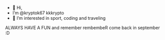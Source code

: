 - 👋 Hi,
- I’m @kryptok67 kkkrypto
- 👀 I’m interested in sport, coding and traveling

ALWAYS HAVE A FUN and remember rembembeR come back in september :D 
